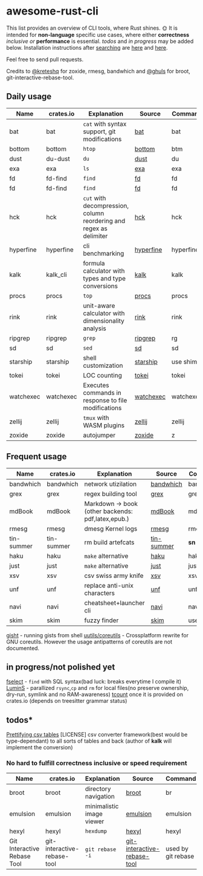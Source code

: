 # awesome-rust-cli

 This list provides an overview of CLI tools, where Rust shines. &#127774;
 It is intended for __non-language__ specific use cases, where either **correctness** *inclusive or* **performance** is essential.
 *todos* and *in progress* may be added below.
 Installation instructions after [searching](https://doc.rust-lang.org/cargo/commands/cargo-search.html) are [here](https://doc.rust-lang.org/cargo/getting-started/installation.html) and [here](https://doc.rust-lang.org/cargo/commands/cargo-install.html).

 Feel free to send pull requests.

Credits to [@kreteshq](https://zaiste.net/posts/shell-commands-rust/)
for zoxide, rmesg, bandwhich
and [@ghuls](https://github.com/zaiste/zaiste.net/issues/7) for broot, git-interactive-rebase-tool.

## Daily usage

| Name      | crates.io | Explanation                                                         | Source                                                | Command |
| --------- | --------- | ----------------                                                    | ----------------------------------------------------- | ------- |
| bat       | bat       | `cat` with syntax support, git modifications                        | [bat](https://github.com/sharkdp/bat)                 |  bat    |
| bottom    | bottom    | `htop`                                                              | [bottom](https://github.com/ClementTsang/bottom)      |  btm    |
| dust      | du-dust   | `du`                                                                | [dust](https://github.com/bootandy/dust)              |  du     |
| exa       | exa       | `ls`                                                                | [exa](https://github.com/ogham/exa)                   |  exa    |
| fd        | fd-find   | `find`                                                              | [fd](https://github.com/sharkdp/fd)                   |  fd     |
| fd        | fd-find   | `find`                                                              | [fd](https://github.com/sharkdp/fd)                   |  fd     |
| hck       | hck       | `cut` with decompression, column reordering and regex as delimiter | [hck](https://github.com/sstadick/hck)                |  hck    |
| hyperfine | hyperfine | cli benchmarking                                                    | [hyperfine](https://github.com/sharkdp/hyperfine)     |hyperfine|
| kalk      | kalk_cli  | formula calculator with types and type conversions                  | [kalk](https://github.com/PaddiM8/kalk)               | kalk    |
| procs     | procs     | `top`                                                               | [procs](https://github.com/dalance/procs)             |  procs  |
| rink      | rink      | unit-aware calculator with dimensionality analysis                  | [rink](https://github.com/tiffany352/rink-rs)         |  rink   |
| ripgrep   | ripgrep   | `grep`                                                              | [ripgrep](https://github.com/BurntSushi/ripgrep)      |  rg     |
| sd        | sd        | `sed`                                                               | [sd](https://github.com/chmln/sd)                     |  sd     |
| starship  | starship  | shell customization                                                 | [starship](https://github.com/starship/starship)      |use shims|
| tokei     | tokei     | LOC counting                                                        | [tokei](https://github.com/XAMPPRocky/tokei)          |  tokei  |
| watchexec | watchexec | Executes commands in response to file modifications                 | [watchexec](https://github.com/watchexec/watchexec)   |watchexec|
| zellij    | zellij    | `tmux` with WASM plugins                                            | [zellij](https://github.com/zellij-org/zellij)        |  zellij |
| zoxide    | zoxide    | autojumper                                                          | [zoxide](https://github.com/ajeetdsouza/zoxide)       |  z      |


## Frequent usage

| Name       | crates.io           | Explanation                                       | Source                                                | Command |
| ---------- | ------------------- | ------------------------------------------------  | ----------------------------------------------------- | ------- |
| bandwhich  | bandwhich           | network utizilation                               | [bandwhich](https://github.com/imsnif/bandwhich)      |bandwhich|
| grex       | grex                | regex building tool                               | [grex](https://github.com/pemistahl/grex)             |  grex   |
| mdBook     | mdBook              | Markdown -> book (other backends: pdf,latex,epub.)| [mdBook](https://github.com/rust-lang-nursery/mdBook) |  mdbook |
| rmesg      | rmesg               | dmesg Kernel logs                                 | [rmesg](https://github.com/polyverse/rmesg)           |  rmesg  |
| tin-summer | tin-summer          | rm build artefcats                                | [tin-summer](https://github.com/vmchale/tin-summer)   |  **sn** |
| haku       | haku                | `make` alternative                                | [haku](https://github.com/VladimirMarkelov/haku)      |  haku   |
| just       | just                | `make` alternative                                | [just](https://github.com/casey/just)                 |  just   |
| xsv        | xsv                 | csv swiss army knife                              | [xsv](https://github.com/BurntSushi/xsv)              |  xsv    |
| unf        | unf                 | replace anti-unix characters                      | [unf](https://github.com/io12/unf)                    |  unf    |
| navi       | navi                | cheatsheet+launcher cli                           | [navi](https://github.com/denisidoro/navi)            |  navi   |
| skim       | skim                | fuzzy finder                                      | [skim](https://github.com/lotabout/skim)              |use shims|

[gisht](https://github.com/Xion/gisht) - running gists from shell
[uutils/coreutils](https://github.com/uutils/coreutils) - Crossplatform rewrite for GNU coreutils. However the usage antipatterns of coreutils are not documented.

## in progress/not polished yet

[fselect](https://github.com/jhspetersson/fselect) - `find` with SQL syntax(bad luck: breaks everytime I compile it)
[LuminS](https://github.com/wchang22/LuminS) - parallized `rsync`,`cp` and `rm` for local files(no preserve ownership, dry-run, symlink and no RAM-awareness)
[tcount](https://github.com/RRethy/tcount) once it is provided on crates.io (depends on treesitter grammar status)

## todos*

[Prettifying csv tables](https://github.com/phsym/prettytable-rs)  [LICENSE]
csv converter framework(best would be type-dependant) to all sorts of tables and back (author of **kalk** will implement the conversion)

### No hard to fulfill correctness inclusive or speed requirement

| Name       | crates.io           | Explanation                                       | Source                                                | Command |
| ---------- | ------------------- | ------------------------------------------------  | ----------------------------------------------------- | ------- |
| broot      | broot               | directory navigation                              | [broot](https://github.com/Canop/broot)               | br      |
| emulsion   | emulsion            | minimalistic image viewer                         | [emulsion](https://github.com/ArturKovacs/emulsion)   | emulsion|
| hexyl      | hexyl               | `hexdump`                                         | [hexyl](https://github.com/sharkdp/hexyl)             | hexyl   |
| Git Interactive Rebase Tool      | git-interactive-rebase-tool      | `git rebase -i`| [git-interactive-rebase-tool](https://github.com/MitMaro/git-interactive-rebase-tool)                     | used by git rebase |
